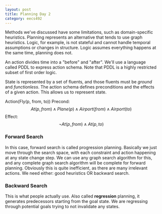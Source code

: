```yaml
---
layout: post
title: Planning Day 2 
category: eecs492
---
```

Methods we've discussed have some limitations, such as domain-specific heuristics. Planning represents an alternative that tends to use graph heuristics. Logic, for example, is not stateful and cannot handle temporal assumptions or changes in structure. Logic assumes everything happens at the same time, planning does not.

An action divides time into a "before" and "after". We'll use a language called PDDL to express action schema. Note that PDDL is a highly restricted subset of first order logic.

State is represented by a set of fluents, and those fluents must be *ground* and *functionless*. The action schema defines preconditions and the effects of a given action. This allows us to represent state.

Action(Fly(p, from, to))
    Precond: $$At(p, from) \wedge Plane(p) \wedge Airport(from) \wedge Airport(to)$$
    Effect: $$ \neg At(p, from) \wedge At(p, to) $$

### Forward Search

In this case, forward search is called progression planning. Basically we just move through the search space, with each constraint and action happening at any state change step. We can use any graph search algorithm for this, and any complete graph search algorithm will be complete for forward planning. Obviously this is quite inefficient, as there are many irrelevant actions. We need either: good heuristics OR backward search.

### Backward Search

This is what people actually use. Also called **regression** planning, it generates predecessors starting from the goal state. We are regressing through potential goals trying to not invalidate any states.
